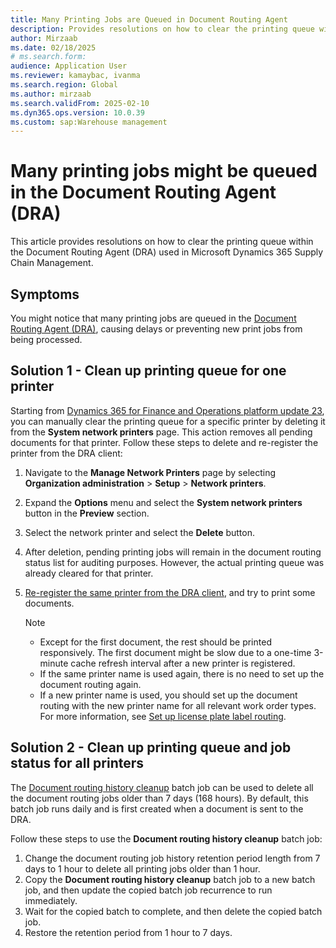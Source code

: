 ```yaml
---
title: Many Printing Jobs are Queued in Document Routing Agent
description: Provides resolutions on how to clear the printing queue within the Document Routing Agent (DRA) in Microsoft Dynamics 365 Supply Chain Management.
author: Mirzaab
ms.date: 02/18/2025
# ms.search.form:
audience: Application User
ms.reviewer: kamaybac, ivanma
ms.search.region: Global
ms.author: mirzaab
ms.search.validFrom: 2025-02-10
ms.dyn365.ops.version: 10.0.39
ms.custom: sap:Warehouse management
---
```

# Many printing jobs might be queued in the Document Routing Agent (DRA)

This article provides resolutions on how to clear the printing queue within the Document Routing Agent (DRA) used in Microsoft Dynamics 365 Supply Chain Management.

## Symptoms

You might notice that many printing jobs are queued in the [Document Routing Agent (DRA)](/dynamics365/fin-ops-core/dev-itpro/analytics/install-document-routing-agent), causing delays or preventing new print jobs from being processed.

## Solution 1 - Clean up printing queue for one printer

Starting from [Dynamics 365 for Finance and Operations platform update 23](/dynamics365/fin-ops-core/dev-itpro/get-started/whats-new-platform-update-23#manage-access-to-network-printers-across-legal-entities), you can manually clear the printing queue for a specific printer by deleting it from the **System network printers** page. This action removes all pending documents for that printer. Follow these steps to delete and re-register the printer from the DRA client:

1. Navigate to the **Manage Network Printers** page by selecting **Organization administration** > **Setup** > **Network printers**.
2. Expand the **Options** menu and select the **System network printers** button in the **Preview** section.
3. Select the network printer and select the **Delete** button.
4. After deletion, pending printing jobs will remain in the document routing status list for auditing purposes. However, the actual printing queue was already cleared for that printer.
5. [Re-register the same printer from the DRA client](/dynamics365/fin-ops-core/dev-itpro/analytics/install-document-routing-agent#register-network-printers), and try to print some documents.

   > [!NOTE]
   >
   > - Except for the first document, the rest should be printed responsively. The first document might be slow due to a one-time 3-minute cache refresh interval after a new printer is registered.
   > - If the same printer name is used again, there is no need to set up the document routing again.
   > - If a new printer name is used, you should set up the document routing with the new printer name for all relevant work order types. For more information, see [Set up license plate label routing](/dynamics365/supply-chain/warehousing/print-license-plate-labels-using-label-layouts#routing).

## Solution 2 - Clean up printing queue and job status for all printers

The [Document routing history cleanup](/dynamics365/fin-ops-core/dev-itpro/analytics/install-document-routing-agent#adjust-the-document-routing-history-cleanup-batch-job) batch job can be used to delete all the document routing jobs older than 7 days (168 hours). By default, this batch job runs daily and is first created when a document is sent to the DRA.

Follow these steps to use the **Document routing history cleanup** batch job:

1. Change the document routing job history retention period length from 7 days to 1 hour to delete all printing jobs older than 1 hour.
2. Copy the **Document routing history cleanup** batch job to a new batch job, and then update the copied batch job recurrence to run immediately.
3. Wait for the copied batch to complete, and then delete the copied batch job.
4. Restore the retention period from 1 hour to 7 days.
